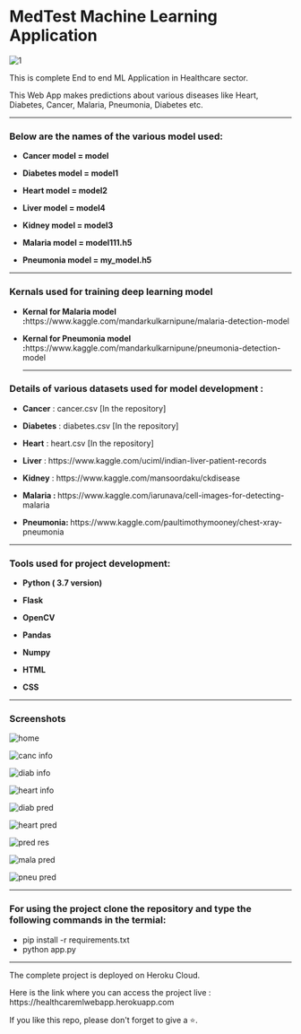 # MedTest Machine Learning Application

![1](https://user-images.githubusercontent.com/61036755/94990314-c13b7800-0598-11eb-96ab-94e243e019f2.jpg)
<p> This is complete End to end ML Application in Healthcare sector.</p>
<p>This Web App makes predictions about various diseases like Heart, Diabetes, Cancer, Malaria, Pneumonia, Diabetes etc.</p>

<hr>
<h3> Below are the names of the various model used:</h3>
<ul>
<li><p><b>Cancer model = model</b></p></li>
<li><p><b>Diabetes model = model1</b></p></li>
<li><p><b>Heart model = model2</b></p></li>
<li><p><b>Liver model = model4</b></p></li>
<li><p><b>Kidney model = model3</b></p></li>

<li><p><b>Malaria model = model111.h5</b></p></li>
<li><p><b>Pneumonia model = my_model.h5</b></p></li>
</ul>
<hr>

<h3> Kernals used for training deep learning model </h3>
<ul>
<li><p><b>Kernal for Malaria model :</b>https://www.kaggle.com/mandarkulkarnipune/malaria-detection-model</p></li>

<li><p><b>Kernal for Pneumonia model :</b>https://www.kaggle.com/mandarkulkarnipune/pneumonia-detection-model</p></li>
<hr>
</ul>

<h3> Details of various datasets used for model development : </h3>
<ul>
<li><p><b>Cancer</b> : cancer.csv [In the repository]</p></li>
<li><p><b>Diabetes</b> : diabetes.csv [In the repository]</p></li>
<li><p><b>Heart</b> : heart.csv [In the repository]</p></li>
<li><p><b>Liver</b> : https://www.kaggle.com/uciml/indian-liver-patient-records </p></li>
<li><p><b>Kidney</b> : https://www.kaggle.com/mansoordaku/ckdisease </p></li>

<li><p><b>Malaria : </b> https://www.kaggle.com/iarunava/cell-images-for-detecting-malaria </p></li>
<li><p><b>Pneumonia: </b> https://www.kaggle.com/paultimothymooney/chest-xray-pneumonia </p></li>
</ul>

<hr>

<h3> Tools used for project development: </h3>
<ul>
<li><p><b>Python ( 3.7 version)</b></p></li>
<li><p><b>Flask</b></p></li>
<li><p><b>OpenCV</b></p></li>
<li><p><b>Pandas</b></p></li>
<li><p><b>Numpy</b></p></li>
<li><p><b>HTML</b></p></li>
<li><p><b>CSS</b></p></li>
</ul>

<hr>

<h3> Screenshots </h3>

![home](https://user-images.githubusercontent.com/61036755/95286634-8465ce80-0881-11eb-94b5-472381f132b9.png)

![canc info](https://user-images.githubusercontent.com/61036755/95286643-8b8cdc80-0881-11eb-85ec-75b2c8e46438.png)

![diab info](https://user-images.githubusercontent.com/61036755/95286667-97789e80-0881-11eb-87da-b4c0c3e65cf8.png)

![heart info](https://user-images.githubusercontent.com/61036755/95286671-9b0c2580-0881-11eb-89ee-fdcd2b70f6c5.png)

![diab pred](https://user-images.githubusercontent.com/61036755/95286693-a7907e00-0881-11eb-95c1-80e9d24cf0e4.png)

![heart pred](https://user-images.githubusercontent.com/61036755/95286706-ad865f00-0881-11eb-8cea-be74ea0ebc22.png)

![pred res](https://user-images.githubusercontent.com/61036755/95286727-bbd47b00-0881-11eb-9ce1-555a33d3dc72.png)

![mala pred](https://user-images.githubusercontent.com/61036755/95286732-bf680200-0881-11eb-8548-52dfb945b050.png)

![pneu pred](https://user-images.githubusercontent.com/61036755/95286741-c55de300-0881-11eb-9a38-0cfcdaec9d76.png)


<hr>
 <h3> For using the project clone the repository and type the following commands in the termial: </h3>
 <ul>
  <li> pip install -r requirements.txt</li>
  <li> python app.py</li>
  </ul>
  
  <hr>
  
  <p> The complete project is deployed on Heroku Cloud.
  
 <p> Here is the link where you can access the project live : https://healthcaremlwebapp.herokuapp.com <p>
  <p> If you like this repo, please don't forget to give a ⭐.
</p>
